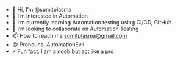 - 👋 Hi, I’m @sumitplasma
- 👀 I’m interested in Automation
- 🌱 I’m currently learning Automation testing using CI/CD, GitHub
- 💞️ I’m looking to collaborate on Automation Testing
- 📫 How to reach me sumitplasma@gmail.com
- 😄 Pronouns: AutomationEvil
- ⚡ Fun fact: I am a noob but act like a pro

<!---
sumitplasma/sumitplasma is a ✨ special ✨ repository because its `README.md` (this file) appears on your GitHub profile.
You can click the Preview link to take a look at your changes.
--->
